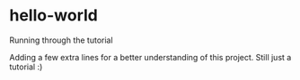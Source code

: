 # hello-world
Running through the tutorial

Adding a few extra lines for a better understanding of this project. Still just a tutorial :)
